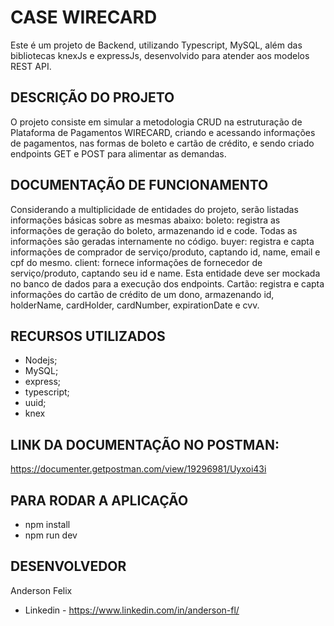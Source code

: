 # CASE WIRECARD



Este é um projeto de Backend, utilizando Typescript, MySQL, além das bibliotecas knexJs e expressJs, desenvolvido para atender aos modelos REST API.

## DESCRIÇÃO DO PROJETO

O projeto consiste em simular a metodologia CRUD na estruturação de Plataforma de Pagamentos WIRECARD, criando e acessando informações de pagamentos, nas formas de boleto e cartão de crédito, e sendo criado endpoints GET e POST para alimentar as demandas.

## DOCUMENTAÇÃO DE FUNCIONAMENTO


Considerando a multiplicidade de entidades do projeto, serão listadas informações básicas sobre as mesmas abaixo:
boleto: registra as informações de geração do boleto, armazenando id e code. Todas as informações são geradas internamente no código.
buyer: registra e capta informações de comprador de serviço/produto, captando id, name, email e cpf do mesmo.
client: fornece informações de fornecedor de serviço/produto, captando seu id e name. Esta entidade deve ser mockada no banco de dados para a execução dos endpoints.
Cartão: registra e capta informações do cartão de crédito de um dono, armazenando id, holderName, cardHolder, cardNumber, expirationDate e cvv.


## RECURSOS UTILIZADOS

* Nodejs;
* MySQL;
* express;
* typescript;
* uuid;
* knex


## LINK DA DOCUMENTAÇÃO NO POSTMAN:
https://documenter.getpostman.com/view/19296981/Uyxoi43i



## PARA RODAR A APLICAÇÃO

* npm install
* npm run dev


## DESENVOLVEDOR

Anderson Felix
* Linkedin - https://www.linkedin.com/in/anderson-fl/



